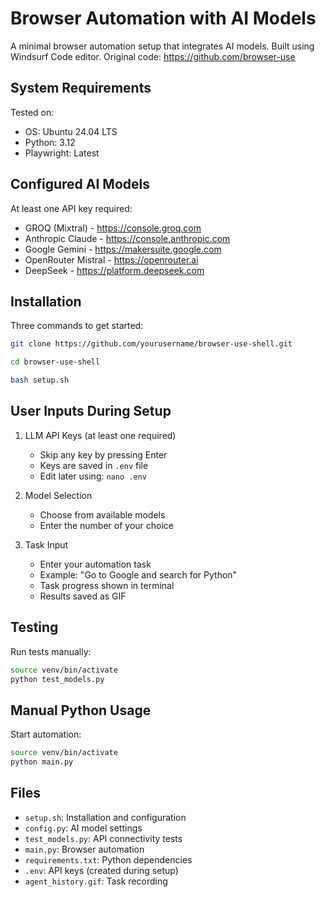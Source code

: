 # Browser Automation with AI Models

A minimal browser automation setup that integrates AI models. Built using Windsurf Code editor.
Original code: https://github.com/browser-use

## System Requirements
Tested on:
- OS: Ubuntu 24.04 LTS
- Python: 3.12
- Playwright: Latest

## Configured AI Models
At least one API key required:
- GROQ (Mixtral) - https://console.groq.com
- Anthropic Claude - https://console.anthropic.com
- Google Gemini - https://makersuite.google.com
- OpenRouter Mistral - https://openrouter.ai
- DeepSeek - https://platform.deepseek.com

## Installation
Three commands to get started:
```bash
git clone https://github.com/yourusername/browser-use-shell.git
```
```bash
cd browser-use-shell
```
```bash
bash setup.sh
```

## User Inputs During Setup
1. LLM API Keys (at least one required)
   - Skip any key by pressing Enter
   - Keys are saved in `.env` file
   - Edit later using: `nano .env`

2. Model Selection
   - Choose from available models
   - Enter the number of your choice

3. Task Input
   - Enter your automation task
   - Example: "Go to Google and search for Python"
   - Task progress shown in terminal
   - Results saved as GIF

## Testing
Run tests manually:
```bash
source venv/bin/activate
python test_models.py
```

## Manual Python Usage
Start automation:
```bash
source venv/bin/activate
python main.py
```

## Files
- `setup.sh`: Installation and configuration
- `config.py`: AI model settings
- `test_models.py`: API connectivity tests
- `main.py`: Browser automation
- `requirements.txt`: Python dependencies
- `.env`: API keys (created during setup)
- `agent_history.gif`: Task recording
